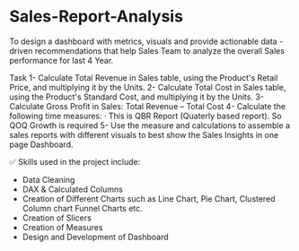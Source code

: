 # Sales-Report-Analysis
To design a dashboard with metrics, visuals and provide actionable data - driven recommendations that help Sales Team to analyze the overall Sales performance for last 4 Year. 

Task
1- Calculate Total Revenue in Sales table, using the Product's Retail Price, and multiplying it by the Units.
2- Calculate Total Cost in Sales table, using the Product's Standard Cost, and multiplying it by the Units.
3- Calculate Gross Profit in Sales: Total Revenue – Total Cost
4- Calculate the following time measures:
·        This is QBR Report (Quaterly based report). So QOQ Growth is required
5- Use the measure and calculations to assemble a sales reports with different visuals to best show the Sales Insights in one page Dashboard.

✅ Skills used in the project include:

- Data Cleaning
- DAX & Calculated Columns
- Creation of Different Charts such as Line Chart, Pie Chart, Clustered Column chart Funnel Charts etc.
- Creation of Slicers
- Creation of Measures
- Design and Development of Dashboard
